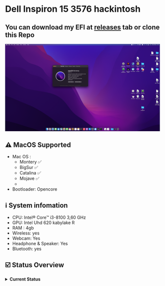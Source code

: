 










# Dell Inspiron 15 3576 hackintosh
## You can download my EFI at [releases](https://github.com/NLTD2010/Dell-Inspiron-15-3576-hackintosh/releases) tab or clone this Repo
![Screenshot](screen.png)

## ⚠ MacOS Supported
- Mac OS : 
  - Montery ✅
  - BigSur ✅
  - Catalina ✅
  - Mojave ✅
  - 
- Bootloader: Opencore

## ℹ️ System infomation

  * CPU: Intel® Core™ i3-8100 3,60 GHz
  * GPU: Intel Uhd 620 kabylake R
  * RAM : 4gb
  * Wireless: yes
  * Webcam: Yes
  * Headphone & Speaker: Yes
  * Bluetooth: yes

## ☑️ Status Overview
<details>
<summary><strong>Current Status</strong></summary>

### Working

| Feature | Status |
| ------------- | ------------- |
| CPU | ✅ Working |
| GPU | ✅ Working |
| USB Port | ✅ Working |
| Audio | ✅ Working |
| Battery | ✅ Working |
| Headphone & Speaker | ✅ Working |
| Webcam | ✅ Working |
| FileVault | ✅ Working |
| iMessage, Facetime & AppStore | ✅ Working |
  
# You should random your serial number 😅😅





